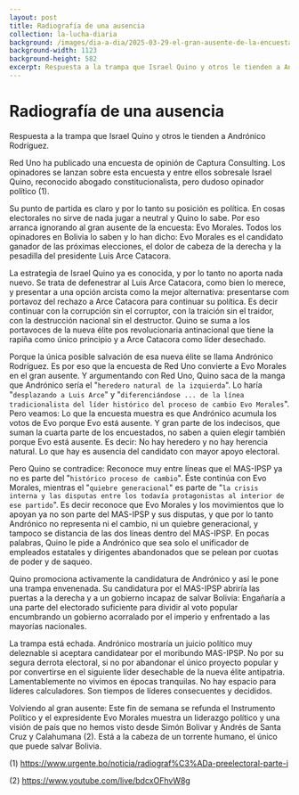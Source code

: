 ```yaml
---
layout: post
title: Radiografía de una ausencia
collection: la-lucha-diaria
background: /images/dia-a-dia/2025-03-29-el-gran-ausente-de-la-encuesta-de-red-uno.png
background-width: 1123
background-height: 582
excerpt: Respuesta a la trampa que Israel Quino y otros le tienden a Andrónico Rodríguez
---
```


# Radiografía de una ausencia

Respuesta a la trampa que Israel Quino y otros le tienden a Andrónico Rodríguez.

Red Uno ha publicado una encuesta de opinión de Captura Consulting. Los opinadores se lanzan sobre esta encuesta y entre ellos sobresale Israel Quino, reconocido abogado constitucionalista, pero dudoso opinador político (1).

Su punto de partida es claro y por lo tanto su posición es política. En cosas electorales no sirve de nada jugar a neutral y Quino lo sabe. Por eso arranca ignorando al gran ausente de la encuesta: Evo Morales. Todos los opinadores en Bolivia lo saben y lo han dicho: Evo Morales es el candidato ganador de las próximas elecciones, el dolor de cabeza de la derecha y la pesadilla del presidente Luis Arce Catacora.

La estrategia de Israel Quino ya es conocida, y por lo tanto no aporta nada nuevo. Se trata de defenestrar al Luis Arce Catacora, como bien lo merece, y presentar a una opción arcista como la mejor alternativa: presentarse com portavoz del rechazo a Arce Catacora para continuar su política. Es decir continuar con la corrupción sin el corruptor, con la traición sin el traidor, con la destrucción nacional sin el destructor. Quino se suma a los portavoces de la nueva élite pos revolucionaria antinacional que tiene la rapiña como único principio y a Arce Catacora como líder desechado.

Porque la única posible salvación de esa nueva élite se llama Andrónico Rodríguez. Es por eso que la encuesta de Red Uno  convierte a Evo Morales en el gran ausente. Y argumentando con Red Uno, Quino saca de la manga que Andrónico sería el "`heredero natural de la izquierda`". Lo haría "`desplazando a Luis Arce`" y "`diferenciándose ... de la línea tradicionalista del líder histórico del proceso de cambio Evo Morales`". Pero veamos: Lo que la encuesta muestra es que Andrónico acumula los votos de Evo porque Evo está ausente. Y gran parte de los indecisos, que suman la cuarta parte de los encuestados, no saben a quien elegir también porque Evo está ausente. Es decir: No hay heredero y no hay herencia natural. Lo que hay es ausencia del candidato con mayor apoyo electoral.

Pero Quino se contradice: Reconoce muy entre líneas que el MAS-IPSP ya no es parte del "`histórico proceso de cambio`". Éste continúa con Evo Morales, mientras el "`quiebre generacional`" es parte de "`la crisis interna y las disputas entre los todavía protagonistas al interior de ese partido`". Es decir reconoce que Evo Morales y los movimientos que lo apoyan ya no son parte del MAS-IPSP y sus disputas, y que por lo tanto Andrónico no representa ni el cambio, ni un quiebre generacional, y tampoco se distancia de las dos líneas dentro del MAS-IPSP. En pocas palabras, Quino le pide a Andrónico que sea solo el unificador de empleados estatales y dirigentes abandonados que se pelean por cuotas de poder y de saqueo. 

Quino promociona activamente la candidatura de Andrónico y así le pone una trampa envenenada. Su candidatura por el MAS-IPSP abriría las puertas a la derecha y a un gobierno incapaz de salvar Bolivia: Engañaría a una parte del electorado suficiente para dividir al voto popular encumbrando un gobierno acorralado por el imperio y enfrentado a las mayorías nacionales.

La trampa está echada. Andrónico mostraría un juicio político muy deleznable si aceptara candidatear por el moribundo MAS-IPSP. No por su segura derrota electoral, si no por abandonar el único proyecto popular y por convertirse en el siguiente líder desechable de la nueva élite antipatria. Lamentablemente no vivimos en épocas tranquilas. No hay espacio para líderes calculadores. Son tiempos de líderes consecuentes y decididos.
 
Volviendo al gran ausente: Este fin de semana se refunda el Instrumento Político y el expresidente Evo Morales muestra un liderazgo político y una visión de país que no hemos visto desde Simón Bolivar y Andrés de Santa Cruz y Calahumana (2). Está a la cabeza de un torrente humano, el único que puede salvar Bolivia.

(1) <https://www.urgente.bo/noticia/radiograf%C3%ADa-preelectoral-parte-i>

(2) <https://www.youtube.com/live/bdcxOFhvW8g>